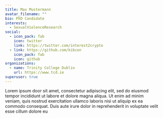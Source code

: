 ```yaml
---
title: Max Mustermann
avatar_filename: ""
bio: PhD Candidate
interests:
  - SexualViolenceResearch
social:
  - icon_pack: fab
    icon: twitter
    link: https://twitter.com/interest2crypto
  - link: https://github.com/kibcon
    icon_pack: fab
    icon: github
organizations:
  - name: Trinity College Dublin
    url: https://www.tcd.ie
superuser: true
---
```

Lorem ipsum door sit amet, consectetur adipiscing elit, sed do eiusmod tempor incididunt ut labore et dolore magna aliqua. Ut enim ad minim veniam, quis nostrud exercitation ullamco laboris nisi ut aliquip ex ea commodo consequat. Duis aute irure dolor in reprehenderit in voluptate velit esse cillum dolore eu